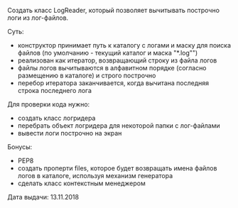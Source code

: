 Создать класс LogReader, который позволяет вычитывать построчно логи из лог-файлов.

Суть:

- конструктор принимает путь к каталогу с логами и маску для поиска файлов 
  (по умолчанию - текущий каталог и маска "*.log"")
- реализован как итератор, возвращающий строку из файла логов
- файлы логов вычитываются в алфавитном порядке (согласно размещению в каталоге) 
  и строго построчно
- перебор итератора заканчивается, когда вычитана последняя строка последнего лога

Для проверки кода нужно:

- создать класс логридера
- перебрать объект логридера для некоторой папки с лог-файлами
- вывести логи построчно на экран


Бонусы:
- PEP8
- создать проперти files, которое будет возвращать имена файлов логов в каталоге,
  используя механизм генератора
- сделать класс контекстным менеджером


Дата выдачи: 13.11.2018
